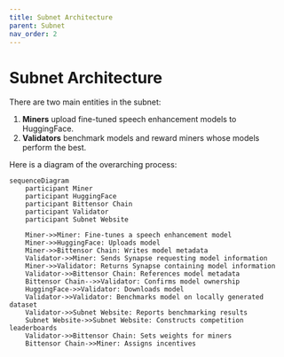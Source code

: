 ```yaml
---
title: Subnet Architecture
parent: Subnet
nav_order: 2
---
```

# Subnet Architecture

There are two main entities in the subnet:

1. **Miners** upload fine-tuned speech enhancement models to HuggingFace.
2. **Validators** benchmark models and reward miners whose models perform the best.

Here is a diagram of the overarching process:

```mermaid
sequenceDiagram
    participant Miner
    participant HuggingFace
    participant Bittensor Chain
    participant Validator
    participant Subnet Website

    Miner->>Miner: Fine-tunes a speech enhancement model
    Miner->>HuggingFace: Uploads model
    Miner->>Bittensor Chain: Writes model metadata
    Validator->>Miner: Sends Synapse requesting model information
    Miner->>Validator: Returns Synapse containing model information
    Validator->>Bittensor Chain: References model metadata
    Bittensor Chain-->>Validator: Confirms model ownership
    HuggingFace->>Validator: Downloads model
    Validator->>Validator: Benchmarks model on locally generated dataset
    Validator->>Subnet Website: Reports benchmarking results
    Subnet Website->>Subnet Website: Constructs competition leaderboards
    Validator->>Bittensor Chain: Sets weights for miners
    Bittensor Chain->>Miner: Assigns incentives 
```
